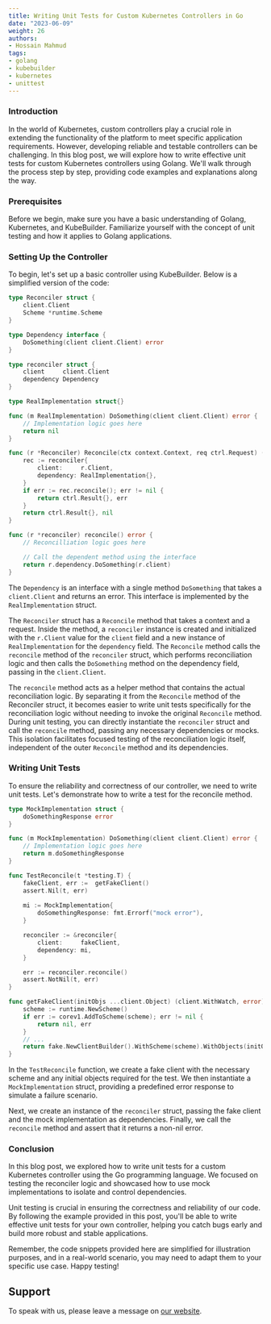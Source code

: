 ```yaml
---
title: Writing Unit Tests for Custom Kubernetes Controllers in Go
date: "2023-06-09"
weight: 26
authors:
- Hossain Mahmud
tags:
- golang
- kubebuilder
- kubernetes
- unittest
---
```


### Introduction

In the world of Kubernetes, custom controllers play a crucial role in extending the functionality of the platform to meet specific application requirements. However, developing reliable and testable controllers can be challenging. In this blog post, we will explore how to write effective unit tests for custom Kubernetes controllers using Golang. We'll walk through the process step by step, providing code examples and explanations along the way.

### Prerequisites

Before we begin, make sure you have a basic understanding of Golang, Kubernetes, and KubeBuilder. Familiarize yourself with the concept of unit testing and how it applies to Golang applications.

### Setting Up the Controller

To begin, let's set up a basic controller using KubeBuilder. Below is a simplified version of the code:

```go
type Reconciler struct {
    client.Client
    Scheme *runtime.Scheme
}

type Dependency interface {
    DoSomething(client client.Client) error
}

type reconciler struct {
    client     client.Client
    dependency Dependency
}

type RealImplementation struct{}

func (m RealImplementation) DoSomething(client client.Client) error {
    // Implementation logic goes here
    return nil
}

func (r *Reconciler) Reconcile(ctx context.Context, req ctrl.Request) (ctrl.Result, error) {
    rec := reconciler{
        client:     r.Client,
        dependency: RealImplementation{},
    }
    if err := rec.reconcile(); err != nil {
        return ctrl.Result{}, err
    }
    return ctrl.Result{}, nil
}

func (r *reconciler) reconcile() error {
    // Reconcilliation logic goes here

    // Call the dependent method using the interface
    return r.dependency.DoSomething(r.client)
}

```

The `Dependency` is an interface with a single method `DoSomething` that takes a `client.Client` and returns an error. This interface is implemented by the `RealImplementation` struct.

The `Reconciler` struct has a `Reconcile` method that takes a context and a request. Inside the method, a `reconciler` instance is created and initialized with the `r.Client` value for the `client` field and a new instance of `RealImplementation` for the `dependency` field. The `Reconcile` method calls the `reconcile` method of the `reconciler` struct, which performs reconciliation logic and then calls the `DoSomething` method on the dependency field, passing in the `client.Client`.


The `reconcile` method acts as a helper method that contains the actual reconciliation logic. By separating it from the `Reconcile` method of the Reconciler struct, it becomes easier to write unit tests specifically for the reconciliation logic without needing to invoke the original `Reconcile` method. During unit testing, you can directly instantiate the `reconciler` struct and call the `reconcile` method, passing any necessary dependencies or mocks. This isolation facilitates focused testing of the reconciliation logic itself, independent of the outer `Reconcile` method and its dependencies.

### Writing Unit Tests

To ensure the reliability and correctness of our controller, we need to write unit tests. Let's demonstrate how to write a test for the reconcile method.

```go
type MockImplementation struct {
    doSomethingResponse error
}

func (m MockImplementation) DoSomething(client client.Client) error {
    // Implementation logic goes here
    return m.doSomethingResponse
}

func TestReconcile(t *testing.T) {
    fakeClient, err :=  getFakeClient()
    assert.Nil(t, err)
    
    mi := MockImplementation{
        doSomethingResponse: fmt.Errorf("mock error"),
    }

    reconciler := &reconciler{
        client:     fakeClient,
        dependency: mi,
    }

    err := reconciler.reconcile()
    assert.NotNil(t, err)
}

func getFakeClient(initObjs ...client.Object) (client.WithWatch, error) {
	scheme := runtime.NewScheme()
	if err := corev1.AddToScheme(scheme); err != nil {
		return nil, err
	}
    // ...
	return fake.NewClientBuilder().WithScheme(scheme).WithObjects(initObjs...).Build(), nil
}

```

In the `TestReconcile` function, we create a fake client with the necessary scheme and any initial objects required for the test. We then instantiate a `MockImplementation` struct, providing a predefined error response to simulate a failure scenario.

Next, we create an instance of the `reconciler` struct, passing the fake client and the mock implementation as dependencies. Finally, we call the `reconcile` method and assert that it returns a non-nil error.

### Conclusion

In this blog post, we explored how to write unit tests for a custom Kubernetes controller using the Go programming language. We focused on testing the reconciler logic and showcased how to use mock implementations to isolate and control dependencies.

Unit testing is crucial in ensuring the correctness and reliability of our code. By following the example provided in this post, you'll be able to write effective unit tests for your own controller, helping you catch bugs early and build more robust and stable applications.

Remember, the code snippets provided here are simplified for illustration purposes, and in a real-world scenario, you may need to adapt them to your specific use case. Happy testing!
 
## Support

To speak with us, please leave a message on [our website](https://appscode.com/contact/).



